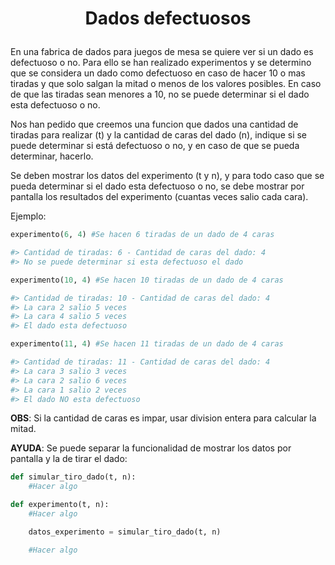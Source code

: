 # <p style="text-align:center"> Dados defectuosos </p>

En una fabrica de dados para juegos de mesa se quiere ver si un dado es defectuoso o no. Para ello se han realizado experimentos y se determino que se considera un dado como defectuoso en caso de hacer 10 o mas tiradas y que solo salgan la mitad o menos de los valores posibles. En caso de que las tiradas sean menores a 10, no se puede determinar si el dado esta defectuoso o no.

Nos han pedido que creemos una funcion que dados una cantidad de tiradas para realizar (t) y la cantidad de caras del dado (n), indique si se puede determinar si está defectuoso o no, y en caso de que se pueda determinar, hacerlo.

Se deben mostrar los datos del experimento (t y n), y para todo caso que se pueda determinar si el dado esta defectuoso o no, se debe mostrar por pantalla los resultados del experimento (cuantas veces salio cada cara).

Ejemplo:

```python
experimento(6, 4) #Se hacen 6 tiradas de un dado de 4 caras

#> Cantidad de tiradas: 6 - Cantidad de caras del dado: 4
#> No se puede determinar si esta defectuoso el dado

experimento(10, 4) #Se hacen 10 tiradas de un dado de 4 caras

#> Cantidad de tiradas: 10 - Cantidad de caras del dado: 4
#> La cara 2 salio 5 veces
#> La cara 4 salio 5 veces
#> El dado esta defectuoso

experimento(11, 4) #Se hacen 11 tiradas de un dado de 4 caras

#> Cantidad de tiradas: 11 - Cantidad de caras del dado: 4
#> La cara 3 salio 3 veces
#> La cara 2 salio 6 veces
#> La cara 1 salio 2 veces
#> El dado NO esta defectuoso
```

**OBS**: Si la cantidad de caras es impar, usar division entera para calcular la mitad.

**AYUDA**: Se puede separar la funcionalidad de mostrar los datos por pantalla y la de
tirar el dado:

```python
def simular_tiro_dado(t, n):
    #Hacer algo

def experimento(t, n):
    #Hacer algo

    datos_experimento = simular_tiro_dado(t, n)

    #Hacer algo
```
